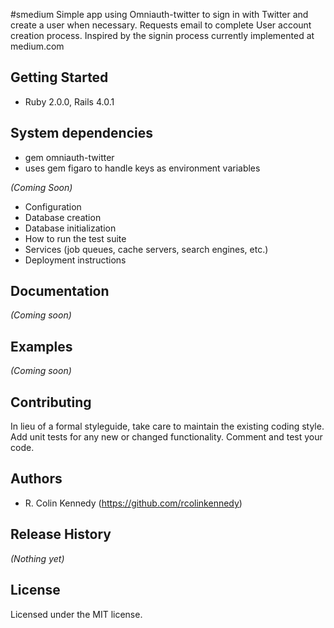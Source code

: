 #smedium
Simple app using Omniauth-twitter to sign in with Twitter and create a user when necessary. Requests email to complete User account creation process.
Inspired by the signin process currently implemented at medium.com

## Getting Started
* Ruby 2.0.0, Rails 4.0.1


## System dependencies
* gem omniauth-twitter
* uses gem figaro to handle keys as environment variables

_(Coming Soon)_
* Configuration
* Database creation
* Database initialization
* How to run the test suite
* Services (job queues, cache servers, search engines, etc.)
* Deployment instructions

## Documentation
_(Coming soon)_

## Examples
_(Coming soon)_

## Contributing
In lieu of a formal styleguide, take care to maintain the existing coding style. Add unit tests for any new or changed functionality. Comment and test your code.

## Authors
- R. Colin Kennedy (https://github.com/rcolinkennedy)

## Release History
_(Nothing yet)_

## License
Licensed under the MIT license. 